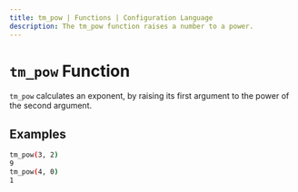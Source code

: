 ```yaml
---
title: tm_pow | Functions | Configuration Language
description: The tm_pow function raises a number to a power.
---
```


# `tm_pow` Function

`tm_pow` calculates an exponent, by raising its first argument to the power of the second argument.

## Examples

```sh
tm_pow(3, 2)
9
tm_pow(4, 0)
1
```
